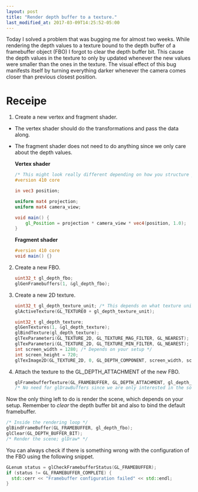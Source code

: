 ```yaml
---
layout: post
title: "Render depth buffer to a texture."
last_modified_at: 2017-03-09T14:25:52-05:00
---
```


Today I solved a problem that was bugging me for almost two weeks. While rendering the depth values to a texture
bound to the depth buffer of a framebuffer object (FBO) I forgot to clear the depth buffer bit. This cause the depth values in the texture
to only by updated whenever the new values were smaller than the ones in the texture. The visual effect of this bug 
manifests itself by turning everything darker whenever the camera comes closer than previous closest position.

# Receipe
1. Create a new vertex and fragment shader.
- The vertex shader should do the transformations and pass the data along.
- The fragment shader does not need to do anything since we only care about the depth values.

	**Vertex shader**
	```glsl
	/* This might look really different depending on how you structure your shaders. */
	#version 410 core

	in vec3 position;

	uniform mat4 projection;
	uniform mat4 camera_view;

	void main() {
	    gl_Position = projection * camera_view * vec4(position, 1.0);
	}
	```
	**Fragment shader**
	```glsl
	#version 410 core
	void main() {}
	```

2. Create a new FBO.
	```cpp
	uint32_t gl_depth_fbo;
	glGenFramebuffers(1, &gl_depth_fbo);
	```

3. Create a new 2D texture.
	```cpp
	uint32_t gl_depth_texture_unit; /* This depends on what texture units you are using. */
	glActiveTexture(GL_TEXTURE0 + gl_depth_texture_unit);

	uint32_t gl_depth_texture;
	glGenTextures(1, &gl_depth_texture);
	glBindTexture(gl_depth_texture);
	glTexParameteri(GL_TEXTURE_2D, GL_TEXTURE_MAG_FILTER, GL_NEAREST);
	glTexParameteri(GL_TEXTURE_2D, GL_TEXTURE_MIN_FILTER, GL_NEAREST);
	int screen_width = 1280; /* Depends on your setup */
	int screen_height = 720;
	glTexImage2D(GL_TEXTURE_2D, 0, GL_DEPTH_COMPONENT, screen_width, screen_height, 0, GL_DEPTH_COMPONENT, GL_UNSIGNED_INT, nullptr);
	```

4. Attach the texture to the GL_DEPTH_ATTACHMENT of the new FBO.
	```cpp
	glFramebufferTexture(GL_FRAMEBUFFER, GL_DEPTH_ATTACHMENT, gl_depth_texture, 0);
	/* No need for glDrawBuffers since we are only interested in the sole depth buffer */
	```
Now the only thing left to do is render the scene, which depends on your setup. 
Remember to *clear* the depth buffer bit and also to bind the default framebuffer.
```cpp
/* Inside the rendering loop */
glBindFrameBuffer(GL_FRAMEBUFFER, gl_depth_fbo);
glClear(GL_DEPTH_BUFFER_BIT);
/* Render the scene; glDraw* */
```
You can always check if there is something wrong with the configuration of the FBO using the following snippet.
```cpp
GLenum status = glCheckFramebufferStatus(GL_FRAMEBUFFER);
if (status != GL_FRAMEBUFFER_COMPLETE) {
  std::cerr << "Framebuffer configuration failed" << std::endl;
}
```
